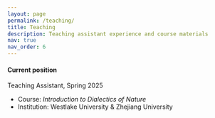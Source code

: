 ```yaml
---
layout: page
permalink: /teaching/
title: Teaching
description: Teaching assistant experience and course materials
nav: true
nav_order: 6
---
```



#### Current position
Teaching Assistant, Spring 2025
- Course: _Introduction to Dialectics of Nature_
- Institution: Westlake University & Zhejiang University